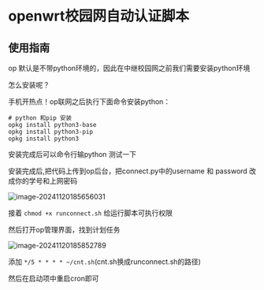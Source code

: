 # openwrt校园网自动认证脚本

## 使用指南

op 默认是不带python环境的，因此在中继校园网之前我们需要安装python环境

怎么安装呢？

手机开热点！op联网之后执行下面命令安装python：

```
# python 和pip 安装
opkg install python3-base
opkg install python3-pip
opkg install python3
```

安装完成后可以命令行输python 测试一下



安装完成后,把代码上传到op后台，把connect.py中的username 和 password 改成你的学号和上网密码

![image-20241120185656031](https://r2img.xianrenzhou.top/pics/2024/11/6867ca445f263f4c8bb0b22a120c7db9.png)

接着 `chmod +x runconnect.sh` 给运行脚本可执行权限



然后打开op管理界面，找到计划任务

![image-20241120185852789](https://r2img.xianrenzhou.top/pics/2024/11/74c20639b87f3d9867510485b5449534.png)

添加 `*/5 * * * * ~/cnt.sh`(cnt.sh换成runconnect.sh的路径)

然后在启动项中重启cron即可


